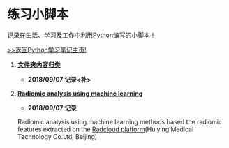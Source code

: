 # 练习小脚本

记录在生活、学习及工作中利用Python编写的小脚本！

[>>返回Python学习笔记主页!](https://github.com/Happykelee/the-study-of-Python)

1. **[文件夹内容归类](01_CTorCTC.py)**
    * **2018/09/07 记录<补>**


2. **[Radiomic analysis using machine learning](02_Radiomic-analysis-using-machine-learning)**
    * **2018/09/07 记录**

    Radiomic analysis using machine learning methods based the radiomic features extracted on the [Radcloud platform](http://mics.radcloud.cn)(Huiying Medical Technology Co.Ltd, Beijing)

